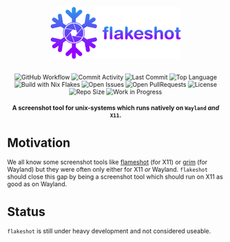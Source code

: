 <div align="center">
  <img src="assets/flakeshot.svg" alt="Flakeshot" width="60%"/>

  <br/>
  <br/>

  ![GitHub Workflow]
  ![Commit Activity]
  ![Last Commit]
  ![Top Language]
  ![Build with Nix Flakes]
  ![Open Issues]
  ![Open PullRequests]
  ![License]
  ![Repo Size]
  ![Work in Progress]

  #### A screenshot tool for unix-systems which runs natively on `Wayland` *and* `X11`.
</div>

# Motivation
We all know some screenshot tools like [flameshot] (for X11) or [grim] (for Wayland) but they
were often only either for X11 *or* Wayland. `flakeshot` should close this gap by being a screenshot
tool which should run on X11 as good as on Wayland.

# Status
`flakeshot` is still under heavy development and not considered useable.

<!-----------------------{ Links }---------------------------->

[flameshot]: https://github.com/flameshot-org/flameshot
[grim]: https://sr.ht/~emersion/grim/

<!-----------------------{ Badges }--------------------------->

[GitHub Workflow]: https://github.com/eneoli/flakeshot/actions/workflows/ci.yml/badge.svg
[Commit Activity]: https://img.shields.io/github/commit-activity/m/eneoli/flakeshot/main
[Last Commit]: https://img.shields.io/github/last-commit/eneoli/flakeshot
[Top Language]: https://img.shields.io/github/languages/top/eneoli/flakeshot
[Build with Nix Flakes]: https://img.shields.io/badge/build_with-Nix_Flakes-blue
[Open Issues]: https://img.shields.io/github/issues/eneoli/flakeshot
[Open PullRequests]: https://img.shields.io/github/issues-pr/eneoli/flakeshot
[License]: https://img.shields.io/github/license/eneoli/flakeshot
[Repo Size]: https://img.shields.io/github/repo-size/eneoli/flakeshot
[Work in Progress]: https://img.shields.io/badge/WORK_IN_PROGRESS-red
